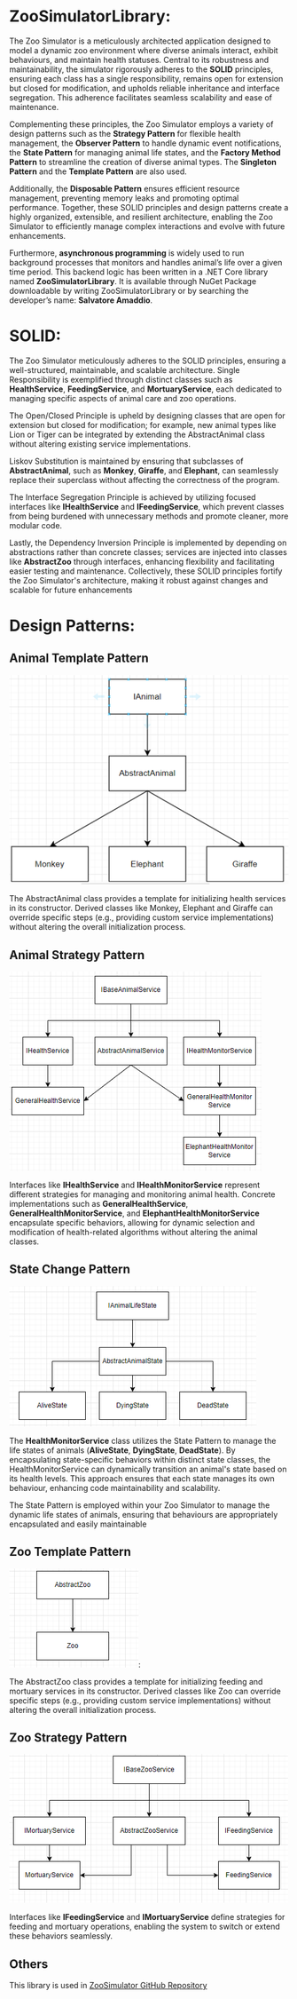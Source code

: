 # ZooSimulatorLibrary:
The Zoo Simulator is a meticulously architected application designed to model a dynamic zoo 
environment where diverse animals interact, exhibit behaviours, and maintain health statuses. 
Central to its robustness and maintainability, the simulator rigorously adheres to the **SOLID**
principles, ensuring each class has a single responsibility, remains open for extension but 
closed for modification, and upholds reliable inheritance and interface segregation. This 
adherence facilitates seamless scalability and ease of maintenance. 

Complementing these principles, the Zoo Simulator employs a variety of design patterns such
as the **Strategy Pattern** for flexible health management, the **Observer Pattern** to handle 
dynamic event notifications, the **State Pattern** for managing animal life states, and the **Factory 
Method Pattern** to streamline the creation of diverse animal types. The **Singleton Pattern** and
the **Template Pattern** are also used.

Additionally, the **Disposable Pattern** ensures efficient resource management, preventing 
memory leaks and promoting optimal performance. Together, these SOLID principles and 
design patterns create a highly organized, extensible, and resilient architecture, enabling the 
Zoo Simulator to efficiently manage complex interactions and evolve with future 
enhancements.

Furthermore, **asynchronous programming** is widely used to run background processes that 
monitors and handles animal’s life over a given time period.
This backend logic has been written in a .NET Core library named **ZooSimulatorLibrary**. It is 
available through NuGet Package downloadable by writing ZooSimulatorLibrary or by searching 
the developer’s name: **Salvatore Amaddio**.

# SOLID:
The Zoo Simulator meticulously adheres to the SOLID principles, ensuring a well-structured, 
maintainable, and scalable architecture. Single Responsibility is exemplified through distinct 
classes such as **HealthService**, **FeedingService**, and **MortuaryService**, each dedicated to 
managing specific aspects of animal care and zoo operations. 

The Open/Closed Principle is upheld by designing classes that are open for extension but 
closed for modification; for example, new animal types like Lion or Tiger can be integrated by 
extending the AbstractAnimal class without altering existing service implementations. 

Liskov Substitution is maintained by ensuring that subclasses of **AbstractAnimal**, such as 
**Monkey**, **Giraffe**, and **Elephant**, can seamlessly replace their superclass without affecting the 
correctness of the program. 

The Interface Segregation Principle is achieved by utilizing focused interfaces like 
**IHealthService** and **IFeedingService**, which prevent classes from being burdened with 
unnecessary methods and promote cleaner, more modular code. 

Lastly, the Dependency Inversion Principle is implemented by depending on abstractions 
rather than concrete classes; services are injected into classes like **AbstractZoo** through 
interfaces, enhancing flexibility and facilitating easier testing and maintenance. Collectively, 
these SOLID principles fortify the Zoo Simulator's architecture, making it robust against 
changes and scalable for future enhancements

# Design Patterns:

## Animal Template Pattern

![ZooSimulator](ProjectStructurePictures/animal_template_pattern.png)

The AbstractAnimal class provides a template for initializing health services in its constructor. 
Derived classes like Monkey, Elephant and Giraffe can override specific steps 
(e.g., providing custom service implementations) without altering the overall 
initialization process.

## Animal Strategy Pattern

![ZooSimulator](ProjectStructurePictures/animal_strategy_pattern.PNG)

Interfaces like **IHealthService** and **IHealthMonitorService** represent different strategies for managing and monitoring
animal health. Concrete implementations such as **GeneralHealthService**, **GeneralHealthMonitorService**, 
and **ElephantHealthMonitorService** encapsulate specific behaviors, 
allowing for dynamic selection and modification of health-related algorithms without altering the animal classes.

## State Change Pattern

![ZooSimulator](ProjectStructurePictures/state_change.png)

The **HealthMonitorService** class utilizes the State Pattern to manage the life states of 
animals (**AliveState**, **DyingState**, **DeadState**). By encapsulating state-specific behaviors 
within distinct state classes, the HealthMonitorService can dynamically transition an 
animal's state based on its health levels. This approach ensures that each state 
manages its own behaviour, enhancing code maintainability and scalability.

The State Pattern is employed within your Zoo Simulator to manage the dynamic life states of 
animals, ensuring that behaviours are appropriately encapsulated and easily maintainable

## Zoo Template Pattern

![ZooSimulator](ProjectStructurePictures/zoo_template_pattern.PNG):

The AbstractZoo class provides a template for initializing feeding and 
mortuary services in its constructor. Derived classes like Zoo can override specific steps 
(e.g., providing custom service implementations) without altering the overall 
initialization process.

## Zoo Strategy Pattern

![ZooSimulator](ProjectStructurePictures/zoo_strategy_pattern.PNG)

Interfaces like **IFeedingService** and **IMortuaryService** define strategies for 
feeding and mortuary operations, enabling the system to switch or extend these 
behaviors seamlessly.

## Others
This library is used in [ZooSimulator GitHub Repository](https://github.com/SalvatoreAmaddio/ZooSimulator)
